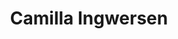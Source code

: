 ---
order: 5
title: Camilla Ingwersen
call: 29 90 46 91
description: Seniorkonsulent
consulent: true
on-om-os: true
edu:
- Master of Business Coaching fra Copenhagen Coaching Center
- Psykoterapeut fra Dansk Center for Trivsel og Velvære v/ Mads Dahlgaard
- MBSR Kvalificeret underviser fra Dansk Center for Mindfulness v/ Aarhus Universitet
- Eksamineret Supervisor fra Dansk Familie Terapeutisk Institut
- HD, BSc. Graduate Diploma in Business Administration fra CBS med speciale i organisation, ledelse og strategi
email: ci@copenhagencoaching.dk
linkedin: https://www.linkedin.com/in/camillaingwersen/
data-id: ''
image: /images/about/employees/camilla-ingwersen-3.png
portrait-image: /images/about/employees/camilla-ingwersen-3.png
small-portrait-image: /images/about/employees/camilla-ingwersen-3.png
grey-portrait: /images/about/employees/camilla-ingwersen-3.png
---